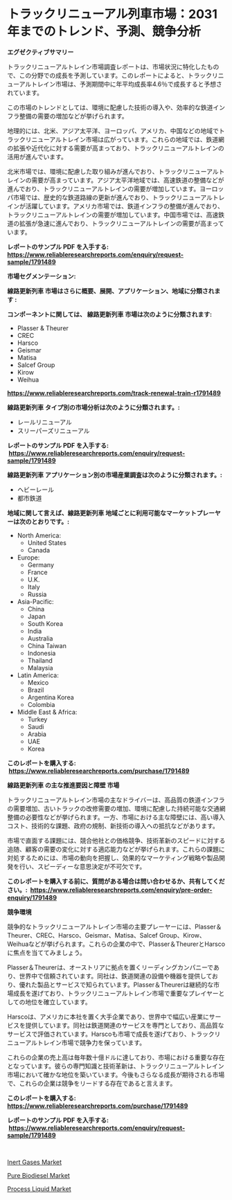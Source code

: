 <p><h1>トラックリニューアル列車市場：2031年までのトレンド、予測、競争分析</h1></p><p><strong>エグゼクティブサマリー</strong></p>
<p><p>トラックリニューアルトレイン市場調査レポートは、市場状況に特化したもので、この分野での成長を予測しています。このレポートによると、トラックリニューアルトレイン市場は、予測期間中に年平均成長率4.6％で成長すると予想されています。</p><p>この市場のトレンドとしては、環境に配慮した技術の導入や、効率的な鉄道インフラ整備の需要の増加などが挙げられます。</p><p>地理的には、北米、アジア太平洋、ヨーロッパ、アメリカ、中国などの地域でトラックリニューアルトレイン市場は広がっています。これらの地域では、鉄道網の拡張や近代化に対する需要が高まっており、トラックリニューアルトレインの活用が進んでいます。</p><p>北米市場では、環境に配慮した取り組みが進んでおり、トラックリニューアルトレインの需要が高まっています。アジア太平洋地域では、高速鉄道の整備などが進んでおり、トラックリニューアルトレインの需要が増加しています。ヨーロッパ市場では、歴史的な鉄道路線の更新が進んでおり、トラックリニューアルトレインが活躍しています。アメリカ市場では、鉄道インフラの整備が進んでおり、トラックリニューアルトレインの需要が増加しています。中国市場では、高速鉄道の拡張が急速に進んでおり、トラックリニューアルトレインの需要が高まっています。</p></p>
<p><strong>レポートのサンプル PDF を入手する: <a href="https://www.reliableresearchreports.com/enquiry/request-sample/1791489">https://www.reliableresearchreports.com/enquiry/request-sample/1791489</a></strong></p>
<p><strong>市場セグメンテーション:</strong></p>
<p><strong> 線路更新列車 市場はさらに概要、展開、アプリケーション、地域に分類されます :</strong></p>
<p><strong>コンポーネントに関しては、 線路更新列車 市場は次のように分類されます: &nbsp;</strong></p>
<p><ul><li>Plasser & Theurer</li><li>CREC</li><li>Harsco</li><li>Geismar</li><li>Matisa</li><li>Salcef Group</li><li>Kirow</li><li>Weihua</li></ul></p>
<p><strong><a href="https://www.reliableresearchreports.com/track-renewal-train-r1791489">https://www.reliableresearchreports.com/track-renewal-train-r1791489</a></strong></p>
<p><strong> 線路更新列車 タイプ別の市場分析は次のように分類されます。:</strong></p>
<p><ul><li>レールリニューアル</li><li>スリーパーズリニューアル</li></ul></p>
<p><strong>レポートのサンプル PDF を入手する: &nbsp;<a href="https://www.reliableresearchreports.com/enquiry/request-sample/1791489">https://www.reliableresearchreports.com/enquiry/request-sample/1791489</a></strong></p>
<p><strong> 線路更新列車 アプリケーション別の市場産業調査は次のように分類されます。:</strong></p>
<p><ul><li>ヘビーレール</li><li>都市鉄道</li></ul></p>
<p><strong>地域に関して言えば、線路更新列車 地域ごとに利用可能なマーケットプレーヤーは次のとおりです。:</strong></p>
<p><ul>
    <li>
        North America:
        <ul>
            <li>United States</li>
            <li>Canada</li>
        </ul>
    </li>
    <li>
        Europe:
        <ul>
            <li>Germany</li>
            <li>France</li>
            <li>U.K.</li>
            <li>Italy</li>
            <li>Russia</li>
        </ul>
    </li>
    <li>
        Asia-Pacific:
        <ul>
            <li>China</li>
            <li>Japan</li>
            <li>South Korea</li>
            <li>India</li>
            <li>Australia</li>
            <li>China Taiwan</li>
            <li>Indonesia</li>
            <li>Thailand</li>
            <li>Malaysia</li>
        </ul>
    </li>
    <li>
        Latin America:
        <ul>
            <li>Mexico</li>
            <li>Brazil</li>
            <li>Argentina Korea</li>
            <li>Colombia</li>
        </ul>
    </li>
    <li>
        Middle East & Africa:
        <ul>
            <li>Turkey</li>
            <li>Saudi</li>
            <li>Arabia</li>
            <li>UAE</li>
            <li>Korea</li>
        </ul>
    </li>
    </ul></p>
<p><strong>このレポートを購入する: &nbsp;<a href="https://www.reliableresearchreports.com/purchase/1791489">https://www.reliableresearchreports.com/purchase/1791489</a></strong></p>
<p><strong>線路更新列車 の主な推進要因と障壁 市場</strong></p>
<p><p>トラックリニューアルトレイン市場の主なドライバーは、高品質の鉄道インフラの需要増加、古いトラックの改修需要の増加、環境に配慮した持続可能な交通網整備の必要性などが挙げられます。一方、市場における主な障壁には、高い導入コスト、技術的な課題、政府の規制、新技術の導入への抵抗などがあります。</p><p>市場で直面する課題には、競合他社との価格競争、技術革新のスピードに対する追随、顧客の需要の変化に対する適応能力などが挙げられます。これらの課題に対処するためには、市場の動向を把握し、効果的なマーケティング戦略や製品開発を行い、スピーディーな意思決定が不可欠です。</p></p>
<p><strong>このレポートを購入する前に、質問がある場合は問い合わせるか、共有してください。:&nbsp; <a href="https://www.reliableresearchreports.com/enquiry/pre-order-enquiry/1791489">https://www.reliableresearchreports.com/enquiry/pre-order-enquiry/1791489</a></strong></p>
<p><strong>競争環境</strong></p>
<p><p>競争的なトラックリニューアルトレイン市場の主要プレーヤーには、Plasser＆Theurer、CREC、Harsco、Geismar、Matisa、Salcef Group、Kirow、Weihuaなどが挙げられます。これらの企業の中で、Plasser＆TheurerとHarscoに焦点を当ててみましょう。</p><p>Plasser＆Theurerは、オーストリアに拠点を置くリーディングカンパニーであり、世界中で信頼されています。同社は、鉄道関連の設備や機器を提供しており、優れた製品とサービスで知られています。Plasser＆Theurerは継続的な市場成長を遂げており、トラックリニューアルトレイン市場で重要なプレイヤーとしての地位を確立しています。</p><p>Harscoは、アメリカに本社を置く大手企業であり、世界中で幅広い産業にサービスを提供しています。同社は鉄道関連のサービスを専門としており、高品質なサービスで評価されています。Harscoも市場で成長を遂げており、トラックリニューアルトレイン市場で競争力を保っています。</p><p>これらの企業の売上高は毎年数十億ドルに達しており、市場における重要な存在となっています。彼らの専門知識と技術革新は、トラックリニューアルトレイン市場において確かな地位を築いています。今後もさらなる成長が期待される市場で、これらの企業は競争をリードする存在であると言えます。</p></p>
<p><strong>このレポートを購入する: &nbsp; <a href="https://www.reliableresearchreports.com/purchase/1791489">https://www.reliableresearchreports.com/purchase/1791489</a></strong></p>
<p><strong>レポートのサンプル PDF を入手する: &nbsp;<a href="https://www.reliableresearchreports.com/enquiry/request-sample/1791489">https://www.reliableresearchreports.com/enquiry/request-sample/1791489</a></strong><strong></strong></p>
<p>&nbsp;</p>
<p><p><a href="https://www.linkedin.com/pulse/inert-gases-market-growth-trends-covid-19-impact-forecasts-period-9etse?trackingId=ynBb9JVQdDZEj5vKpwCm0w%3D%3D">Inert Gases Market</a></p><p><a href="https://www.linkedin.com/pulse/pure-biodiesel-market-size-share-amp-trends-analysis-uiz9e?trackingId=RXAQcNAd%2BI91bcpLadwNTg%3D%3D">Pure Biodiesel Market</a></p><p><a href="https://www.linkedin.com/pulse/process-liquid-market-goal-estimating-size-future-growth-akoie?trackingId=NFBJiCkN5t%2BGG5zjaBoBLQ%3D%3D">Process Liquid Market</a></p></p>